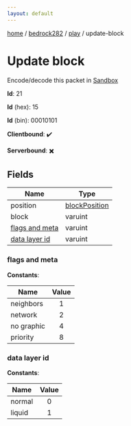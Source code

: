 ```yaml
---
layout: default
---
```


[home](/)  /  [bedrock282](/protocol/bedrock282)  /  [play](/protocol/bedrock282/play)  /  update-block

# Update block

Encode/decode this packet in [Sandbox](../../../sandbox/bedrock282#Play.UpdateBlock)

**Id**: 21

**Id** (hex): 15

**Id** (bin): 00010101

**Clientbound**: ✔️

**Serverbound**: ✖️

## Fields

Name | Type
---|---
position | [blockPosition](/protocol/bedrock282/types/block-position)
block | varuint
[flags and meta](#flags-and-meta) | varuint
[data layer id](#data-layer-id) | varuint

### flags and meta

**Constants**:

Name | Value
---|:---:
neighbors | 1
network | 2
no graphic | 4
priority | 8

### data layer id

**Constants**:

Name | Value
---|:---:
normal | 0
liquid | 1
